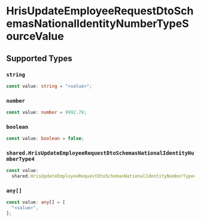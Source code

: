 # HrisUpdateEmployeeRequestDtoSchemasNationalIdentityNumberTypeSourceValue


## Supported Types

### `string`

```typescript
const value: string = "<value>";
```

### `number`

```typescript
const value: number = 9992.78;
```

### `boolean`

```typescript
const value: boolean = false;
```

### `shared.HrisUpdateEmployeeRequestDtoSchemasNationalIdentityNumberType4`

```typescript
const value:
  shared.HrisUpdateEmployeeRequestDtoSchemasNationalIdentityNumberType4 = {};
```

### `any[]`

```typescript
const value: any[] = [
  "<value>",
];
```


